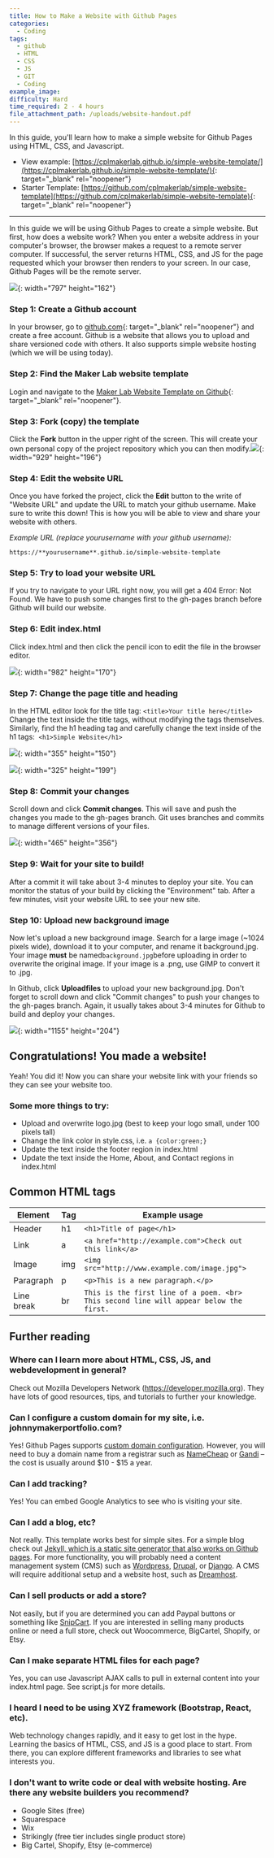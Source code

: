 ```yaml
---
title: How to Make a Website with Github Pages
categories:
  - Coding
tags:
  - github
  - HTML
  - CSS
  - JS
  - GIT
  - Coding
example_image:
difficulty: Hard
time_required: 2 - 4 hours
file_attachment_path: /uploads/website-handout.pdf
---
```


In this guide, you'll learn how to make a simple website for Github Pages using HTML, CSS, and Javascript.

* View example: [https://cplmakerlab.github.io/simple-website-template/](https://cplmakerlab.github.io/simple-website-template/){: target="_blank" rel="noopener"}
* Starter Template: [https://github.com/cplmakerlab/simple-website-template](https://github.com/cplmakerlab/simple-website-template){: target="_blank" rel="noopener"}

---

In this guide we will be using Github Pages to create a simple website. But first, how does a website work? When you enter a website address in your computer's browser, the browser makes a request to a remote server computer. If successful, the server returns HTML, CSS, and JS for the page requested which your browser then renders to your screen. In our case, Github Pages will be the remote server.

![](/uploads/how-to-make-a-website-with-github-pages/website-guide1.png){: width="797" height="162"}

### Step 1: Create a Github account

In your browser, go to [github.com](http://www.github.com){: target="_blank" rel="noopener"} and create a free account. Github is a website that allows you to upload and share versioned code with others. It also supports simple website hosting (which we will be using today).

### Step 2: Find the Maker Lab website template

Login and navigate to the [Maker Lab Website Template on Github](http://github.com/cplmakerlab/simple-website-template){: target="_blank" rel="noopener"}.

### Step 3: Fork (copy) the template

Click the **Fork** button in the upper right of the screen. This will create your own personal copy of the project repository which you can then modify.![](/uploads/how-to-make-a-website-with-github-pages/website-guide2.png){: width="929" height="196"}

### Step 4: Edit the website URL

Once you have forked the project, click the **Edit** button to the write of "Website URL" and update the URL to match your github username. Make sure to write this down\! This is how you will be able to view and share your website with others.

*Example URL (replace yourusername with your github username):*

`https://**yourusername**.github.io/simple-website-template`

### Step 5: Try to load your website URL

If you try to navigate to your URL right now, you will get a 404 Error: Not Found. We have to push some changes first to the gh-pages branch before Github will build our website.

### Step 6: Edit index.html

Click index.html and then click the pencil icon to edit the file in the browser editor.

![](/uploads/how-to-make-a-website-with-github-pages/website-guide3.png){: width="982" height="170"}

### Step 7: Change the page title and heading

In the HTML editor look for the title tag: `<title>Your title here</title>` Change the text inside the title tags, without modifying the tags themselves. Similarly, find the h1 heading tag and carefully change the text inside of the h1 tags:&nbsp; `<h1>Simple Website</h1>`

![](/uploads/how-to-make-a-website-with-github-pages/website-guide4.png){: width="355" height="150"}

![](/uploads/how-to-make-a-website-with-github-pages/website-guide5.png){: width="325" height="199"}

### Step 8: Commit your changes

Scroll down and click **Commit changes**. This will save and push the changes you made to the gh-pages branch. Git uses branches and commits to manage different versions of your files.

![](/uploads/how-to-make-a-website-with-github-pages/website-guide6.png){: width="465" height="356"}

### Step 9: Wait for your site to build\!

After a commit it will take about 3-4 minutes to deploy your site. You can monitor the status of your build by clicking the "Environment" tab. After a few minutes, visit your website URL to see your new site.

### Step 10: Upload new background image

Now let's upload a new background image. Search for a large image (~1024 pixels wide), download it to your computer, and rename it background.jpg. Your image **must** be named` background.jpg `before uploading in order to overwrite the original image. If your image is a .png, use GIMP to convert it to .jpg.

In Github, click **Upload****fi****les** to upload your new background.jpg. Don't forget to scroll down and click "Commit changes" to push your changes to the gh-pages branch. Again, it usually takes about 3-4 minutes for Github to build and deploy your changes.

![](/uploads/how-to-make-a-website-with-github-pages/website-guide7.png){: width="1155" height="204"}

## Congratulations\! You made a website\!

Yeah\! You did it\! Now you can share your website link with your friends so they can see your website too.

### Some more things to try:

* Upload and overwrite logo.jpg (best to keep your logo small, under 100 pixels tall)
* Change the link color in style.css, i.e. `a {color:green;}`
* Update the text inside the footer region in index.html
* Update the text inside the Home, About, and Contact regions in index.html

## Common HTML tags

| Element | Tag | Example usage |
| --- | --- | --- |
| Header | h1 | `<h1>Title of page</h1>` |
| Link | a | `<a href="http://example.com">Check out this link</a>` |
| Image | img | `<img src="http://www.example.com/image.jpg">` |
| Paragraph | p | `<p>This is a new paragraph.</p>` |
| Line break | br | `This is the first line of a poem. <br> This second line will appear below the first.` |

## Further reading

### Where can I learn more about HTML, CSS, JS, and webdevelopment in general?

Check out Mozilla Developers Network (https://developer.mozilla.org). They have lots of good resources, tips, and tutorials to further your knowledge.

### Can I configure a custom domain for my site, i.e. johnnymakerportfolio.com?

Yes\! Github Pages supports [custom domain configuration](https://help.github.com/en/github/working-with-github-pages/configuring-a-custom-domain-for-your-github-pages-site). However, you will need to buy a domain name from a registrar such as [NameCheap](https://www.namecheap.com/) or [Gandi](https://www.gandi.net/) – the cost is usually around $10 - $15 a year.

### Can I add tracking?

Yes\! You can embed Google Analytics to see who is visiting your site.

### Can I add a blog, etc?

Not really. This template works best for simple sites. For a simple blog check out [Jekyll, which is a static site generator that also works on Github pages](https://help.github.com/en/github/working-with-github-pages/setting-up-a-github-pages-site-with-jekyll). For more functionality, you will probably need a content management system (CMS) such as [Wordpress](https://wordpress.com), [Drupal](http://drupal.org), or [Django](https://www.djangoproject.com). A CMS will require additional setup and a website host, such as [Dreamhost](https://www.dreamhost.com/).

### Can I sell products or add a store?

Not easily, but if you are determined you can add Paypal buttons or something like [SnipCart](https://snipcart.com/). If you are interested in selling many products online or need a full store, check out Woocommerce, BigCartel, Shopify, or Etsy.

### Can I make separate HTML files for each page?

Yes, you can use Javascript AJAX calls to pull in external content into your index.html page. See script.js for more details.

### I heard I need to be using XYZ framework (Bootstrap, React, etc).

Web technology changes rapidly, and it easy to get lost in the hype. Learning the basics of HTML, CSS, and JS is a good place to start. From there, you can explore different frameworks and libraries to see what interests you.

### I don't want to write code or deal with website hosting. Are there any website builders you recommend?

* Google Sites (free)
* Squarespace
* Wix
* Strikingly (free tier includes single product store)
* Big Cartel, Shopify, Etsy (e-commerce)
